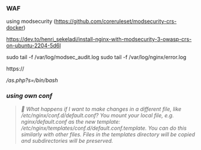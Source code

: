 ### WAF
using modsecurity (https://github.com/coreruleset/modsecurity-crs-docker)

https://dev.to/henri_sekeladi/install-nginx-with-modsecurity-3-owasp-crs-on-ubuntu-2204-5d6l

sudo tail -f /var/log/modsec_audit.log
sudo tail -f /var/log/nginx/error.log

https://<address>/as.php?s=/bin/bash

### using own conf
> 💬 What happens if I want to make changes in a different file, like /etc/nginx/conf.d/default.conf? You mount your local file, e.g. nginx/default.conf as the new template: /etc/nginx/templates/conf.d/default.conf.template. You can do this similarly with other files. Files in the templates directory will be copied and subdirectories will be preserved.
